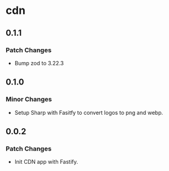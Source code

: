 # cdn

## 0.1.1

### Patch Changes

- Bump zod to 3.22.3

## 0.1.0

### Minor Changes

- Setup Sharp with Fasitfy to convert logos to png and webp.

## 0.0.2

### Patch Changes

- Init CDN app with Fastify.
